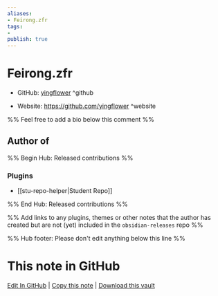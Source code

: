 ```yaml
---
aliases:
- Feirong.zfr
tags:
- 
publish: true
---
```


# Feirong.zfr

- GitHub: [yingflower](https://github.com/yingflower/) ^github
<!-- - Discord: `@` ^discord-->
- Website: <https://github.com/yingflower> ^website
<!-- - [[Publish sites|Publish site]]: <https://> ^publish-->

%% Feel free to add a bio below this comment %%


## Author of

%% Begin Hub: Released contributions %%
### Plugins
- [[stu-repo-helper|Student Repo]]

%% End Hub: Released contributions %%

%% Add links to any plugins, themes or other notes that the author has created but are not (yet) included in the `obsidian-releases` repo %%

<!--
### Unlisted plugins
-->

<!--
### Others
-->

<!--
## Sponsor this author
-->

<!-- - [[GitHub sponsors]]: [Sponsor @yingflower on GitHub Sponsors](https://github.com/sponsors/yingflower) ^github-sponsor-->
<!-- - [[Buy me a coffee]]: <https://> ^buy-me-a-coffee-->
<!-- - [[PayPal]]: <https://> ^paypal-->
<!-- - [[Patreon]]: <https://> ^patreon-->

<!--
## Follow this author
-->

<!-- - [[YouTube Channels|On YouTube]]: <https://> ^youtube-->
<!-- - Twitter: <https://> ^twitter-->
<!-- - ... -->

%% Hub footer: Please don't edit anything below this line %%

# This note in GitHub

<span class="git-footer">[Edit In GitHub](https://github.dev/obsidian-community/obsidian-hub/blob/main/01%20-%20Community/People/yingflower.md "git-hub-edit-note") | [Copy this note](https://raw.githubusercontent.com/obsidian-community/obsidian-hub/main/01%20-%20Community/People/yingflower.md "git-hub-copy-note") | [Download this vault](https://github.com/obsidian-community/obsidian-hub/archive/refs/heads/main.zip "git-hub-download-vault") </span>

